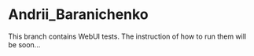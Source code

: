 # Andrii_Baranichenko
This branch contains WebUI tests. The instruction of how to run them will be soon...
